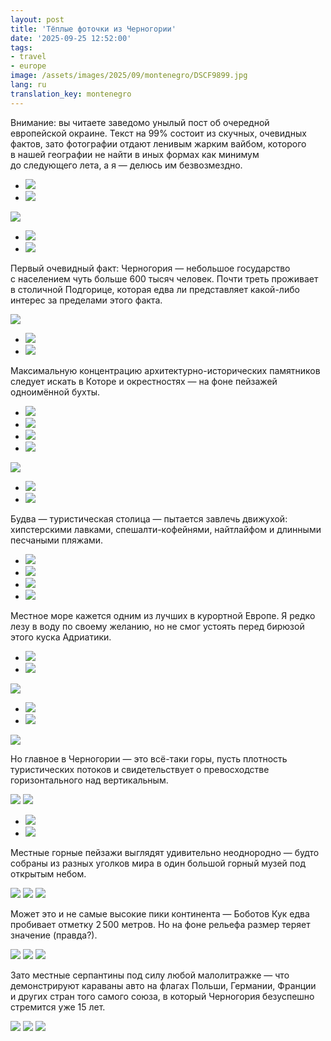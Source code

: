 ```yaml
---
layout: post
title: 'Тёплые фоточки из Черногории'
date: '2025-09-25 12:52:00'
tags:
- travel
- europe
image: /assets/images/2025/09/montenegro/DSCF9899.jpg
lang: ru
translation_key: montenegro
---
```


Внимание: вы читаете заведомо унылый пост об очередной европейской окраине. Текст на 99% состоит из скучных, очевидных фактов, зато фотографии отдают ленивым жарким вайбом, которого в нашей географии не найти в иных формах как минимум до следующего лета, а я — делюсь им безвозмездно.

- ![](/assets/images/2025/09/montenegro/DSCF9700.jpg)
- ![](/assets/images/2025/09/montenegro/DSCF9812.jpg)

![](/assets/images/2025/09/montenegro/DSCF9869.jpg)
- ![](/assets/images/2025/09/montenegro/DSCF9946.jpg)
- ![](/assets/images/2025/09/montenegro/DSCF9940.jpg)

Первый очевидный факт: Черногория — небольшое государство с населением чуть больше 600 тысяч человек. Почти треть проживает в столичной Подгорице, которая едва ли представляет какой-либо интерес за пределами этого факта.

![](/assets/images/2025/09/montenegro/DSCF9989.jpg)
- ![](/assets/images/2025/09/montenegro/DSCF9990.jpg)
- ![](/assets/images/2025/09/montenegro/DSCF9991.jpg)

Максимальную концентрацию архитектурно-исторических памятников следует искать в Которе и окрестностях — на фоне пейзажей одноимённой бухты.

- ![](/assets/images/2025/09/montenegro/DSCF9705.jpg)
- ![](/assets/images/2025/09/montenegro/DSCF9712.jpg)
- ![](/assets/images/2025/09/montenegro/DSCF9715.jpg)
- ![](/assets/images/2025/09/montenegro/DSCF9680.jpg)

![](/assets/images/2025/09/montenegro/DSCF9728.jpg)
- ![](/assets/images/2025/09/montenegro/DSCF9731.jpg)
- ![](/assets/images/2025/09/montenegro/DSCF9724.jpg)

Будва — туристическая столица — пытается завлечь движухой: хипстерскими лавками, спешалти-кофейнями, найтлайфом и длинными песчаными пляжами.

- ![](/assets/images/2025/09/montenegro/DSCF9811.jpg)
- ![](/assets/images/2025/09/montenegro/DSCF9815.jpg)
- ![](/assets/images/2025/09/montenegro/DSCF9764.jpg)
- ![](/assets/images/2025/09/montenegro/DSCF9817.jpg)

Местное море кажется одним из лучших в курортной Европе. Я редко лезу в воду по своему желанию, но не смог устоять перед бирюзой этого куска Адриатики.

- ![](/assets/images/2025/09/montenegro/DSCF9822.jpg)
- ![](/assets/images/2025/09/montenegro/DSCF9814.jpg)

![](/assets/images/2025/09/montenegro/DSCF9765.jpg)
- ![](/assets/images/2025/09/montenegro/DSCF9786.jpg)
- ![](/assets/images/2025/09/montenegro/DSCF9837.jpg)

![](/assets/images/2025/09/montenegro/DSCF9850.jpg)

Но главное в Черногории — это всё-таки горы, пусть плотность туристических потоков и свидетельствует о превосходстве горизонтального над вертикальным.

![](/assets/images/2025/09/montenegro/DSCF9899.jpg)
![](/assets/images/2025/09/montenegro/DSCF9891.jpg)
- ![](/assets/images/2025/09/montenegro/DSCF9935.jpg)
- ![](/assets/images/2025/09/montenegro/DSCF9903.jpg)

Местные горные пейзажи выглядят удивительно неоднородно — будто собраны из разных уголков мира в один большой горный музей под открытым небом.

![](/assets/images/2025/09/montenegro/DSCF9873.jpg)
![](/assets/images/2025/09/montenegro/DSCF9937.jpg)
![](/assets/images/2025/09/montenegro/DSCF9915.jpg)

Может это и не самые высокие пики континента — Боботов Кук едва пробивает отметку 2 500 метров. Но на фоне рельефа размер теряет значение (правда?).

![](/assets/images/2025/09/montenegro/DSCF9945.jpg)
![](/assets/images/2025/09/montenegro/DSCF9952.jpg)
![](/assets/images/2025/09/montenegro/DSCF9957.jpg)

Зато местные серпантины под силу любой малолитражке — что демонстрируют караваны авто на флагах Польши, Германии, Франции и других стран того самого союза, в который Черногория безуспешно стремится уже 15 лет.

![](/assets/images/2025/09/montenegro/DSCF9973.jpg)
![](/assets/images/2025/09/montenegro/DSCF9962.jpg)
![](/assets/images/2025/09/montenegro/DSCF9906.jpg)